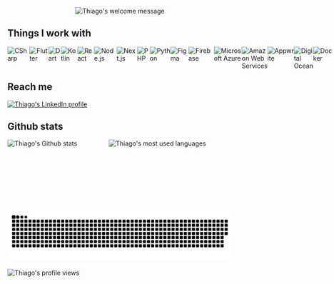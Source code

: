 <p align="center">
  <img src="https://readme-typing-svg.demolab.com?font=JetBrains+Mono&pause=1000&color=FF6E96&center=true&vCenter=true&multiline=true&width=435&height=50&lines=%F0%9F%91%8B+Hi!+I'm+Thiago!" alt="Thiago's welcome message" />
</p>

## Things I work with

<div style="display: flex;">
  <img height="48em" src="https://cdn.jsdelivr.net/gh/devicons/devicon/icons/csharp/csharp-original.svg" alt="CSharp" />
  <img height="48em" src="https://cdn.jsdelivr.net/gh/devicons/devicon/icons/flutter/flutter-original.svg" alt="Flutter" />
  <img height="48em" src="https://cdn.jsdelivr.net/gh/devicons/devicon/icons/dart/dart-original.svg" alt="Dart" />
  <img height="48em" src="https://cdn.jsdelivr.net/gh/devicons/devicon/icons/kotlin/kotlin-original.svg" alt="Kotlin" />
  <img height="48em" src="https://cdn.jsdelivr.net/gh/devicons/devicon/icons/react/react-original.svg" alt="React" />
  <img height="48em" src="https://cdn.jsdelivr.net/gh/devicons/devicon/icons/nodejs/nodejs-original.svg" alt="Node.js" />
  <img height="48em" src="https://cdn.jsdelivr.net/gh/devicons/devicon/icons/nextjs/nextjs-original.svg" alt="Next.js" />
  <img height="48em" src="https://cdn.jsdelivr.net/gh/devicons/devicon/icons/php/php-plain.svg" alt="PHP" />
  <img height="48em" src="https://cdn.jsdelivr.net/gh/devicons/devicon/icons/python/python-original.svg" alt="Python" />
  <img height="48em" src="https://cdn.jsdelivr.net/gh/devicons/devicon/icons/figma/figma-original.svg" alt="Figma" />
  <img height="48em" src="https://cdn.jsdelivr.net/gh/devicons/devicon/icons/firebase/firebase-plain.svg" alt="Firebase" />
  <img height="48em" src="https://cdn.jsdelivr.net/gh/devicons/devicon/icons/azure/azure-original.svg" alt="Microsoft Azure" />
  <img height="48em" src="https://cdn.jsdelivr.net/gh/devicons/devicon/icons/amazonwebservices/amazonwebservices-original.svg" alt="Amazon Web Services" />
  <img height="48em" src="https://cdn.jsdelivr.net/gh/devicons/devicon/icons/appwrite/appwrite-original.svg" alt="Appwrite" />
  <img height="48em" src="https://cdn.jsdelivr.net/gh/devicons/devicon/icons/digitalocean/digitalocean-original.svg" alt="Digital Ocean" />
  <img height="48em" src="https://cdn.jsdelivr.net/gh/devicons/devicon/icons/docker/docker-plain.svg" alt="Docker" />
  <img height="48em" src="https://cdn.jsdelivr.net/gh/devicons/devicon/icons/microsoftsqlserver/microsoftsqlserver-plain.svg" alt="Microsoft SQL Server" />
  <img height="48em" src="https://cdn.jsdelivr.net/gh/devicons/devicon/icons/mysql/mysql-original.svg" alt="MySQL" />
  <img height="48em" src="https://cdn.jsdelivr.net/gh/devicons/devicon/icons/sqlite/sqlite-original.svg" alt="SQLite" />
  <img height="48em" src="https://cdn.jsdelivr.net/gh/devicons/devicon/icons/graphql/graphql-plain.svg" alt="GraphQL" />
  <img height="48em" src="https://cdn.jsdelivr.net/gh/devicons/devicon/icons/grafana/grafana-original.svg" alt="Grafana" />
</div>

## Reach me

<div style="display: flex;">
  <a href="https://www.linkedin.com/in/thiagomastini/" target="_blank">
    <img src="https://img.shields.io/badge/-LinkedIn-%230A66C2?style=for-the-badge&logo=linkedin&logoColor=white" alt="Thiago's LinkedIn profile" />
  </a>
</div>

## Github stats

<div style="display: flex;">
  <img height="160em" width="45%" src="https://github-readme-stats.vercel.app/api?username=thimastini&count_private=true&show_icons=true&theme=dracula" alt="Thiago's Github stats" />
  <img height="160em" width="45%" src="https://github-readme-stats.vercel.app/api/top-langs/?username=thimastini&layout=compact&langs_count=10&theme=dracula" alt="Thiago's most used languages" />
  <!-- <img height="160em" width="30%" src="https://streak-stats.demolab.com/?user=thimastini&theme=dracula" alt="Thiago's GitHub streaks" /> -->
</div>

<picture>
  <source media="(prefers-color-scheme: dark)" srcset="https://raw.githubusercontent.com/thimastini/thimastini/output/github-snake-dark.svg" />
  <source media="(prefers-color-scheme: light)" srcset="https://raw.githubusercontent.com/thimastini/thimastini/output/github-snake.svg" />
  <img alt="github-snake" src="https://raw.githubusercontent.com/thimastini/thimastini/output/github-snake.svg" />
</picture>

<br />
<br />

<div style="display: flex;">
  <img src="https://hits.dwyl.com/thimastini/thimastini.svg?style=flat-square&show=unique" alt="Thiago's profile views" />
</div>
